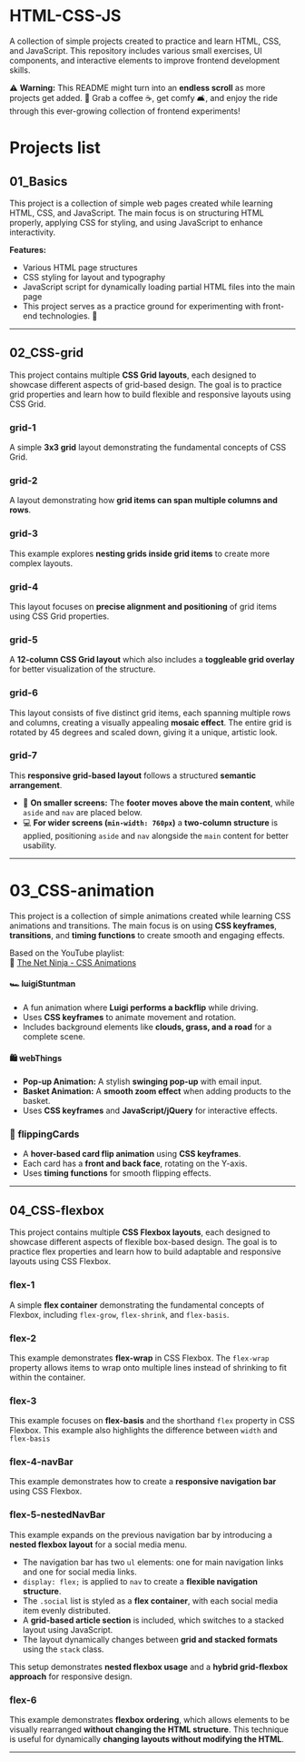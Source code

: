 # HTML-CSS-JS

A collection of simple projects created to practice and learn HTML, CSS, and JavaScript. This repository includes various small exercises, UI components, and interactive elements to improve frontend development skills.

⚠️ **Warning:** This README might turn into an **endless scroll** as more projects get added. 🤖
Grab a coffee ☕, get comfy 🛋️, and enjoy the ride through this ever-growing collection of frontend experiments!

# Projects list

## 01_Basics

This project is a collection of simple web pages created while learning HTML, CSS, and JavaScript. The main focus is on structuring HTML properly, applying CSS for styling, and using JavaScript to enhance interactivity.

**Features:**

- Various HTML page structures
- CSS styling for layout and typography
- JavaScript script for dynamically loading partial HTML files into the main page
- This project serves as a practice ground for experimenting with front-end technologies. 🚀

---

## 02_CSS-grid

This project contains multiple **CSS Grid layouts**, each designed to showcase different aspects of grid-based design. The goal is to practice grid properties and learn how to build flexible and responsive layouts using CSS Grid.

### grid-1

A simple **3x3 grid** layout demonstrating the fundamental concepts of CSS Grid.

### grid-2

A layout demonstrating how **grid items can span multiple columns and rows**.

### grid-3

This example explores **nesting grids inside grid items** to create more complex layouts.

### grid-4

This layout focuses on **precise alignment and positioning** of grid items using CSS Grid properties.

### grid-5

A **12-column CSS Grid layout** which also includes a **toggleable grid overlay** for better visualization of the structure.

### grid-6

This layout consists of five distinct grid items, each spanning multiple rows and columns, creating a visually appealing **mosaic effect**. The entire grid is rotated by 45 degrees and scaled down, giving it a unique, artistic look.

### grid-7

This **responsive grid-based layout** follows a structured **semantic arrangement**.

- 📱 **On smaller screens:** The **footer moves above the main content**, while `aside` and `nav` are placed below.
- 💻 **For wider screens (`min-width: 760px`)** a **two-column structure** is applied, positioning `aside` and `nav` alongside the `main` content for better usability.

---

# 03_CSS-animation

This project is a collection of simple animations created while learning CSS animations and transitions. The main focus is on using **CSS keyframes**, **transitions**, and **timing functions** to create smooth and engaging effects.

Based on the YouTube playlist:  
📌 [The Net Ninja - CSS Animations](https://www.youtube.com/playlist?list=PL4cUxeGkcC9iGYgmEd2dm3zAKzyCGDtM5)

#### 🏎️ **luigiStuntman**

- A fun animation where **Luigi performs a backflip** while driving.
- Uses **CSS keyframes** to animate movement and rotation.
- Includes background elements like **clouds, grass, and a road** for a complete scene.

#### 🛍️ **webThings**

- **Pop-up Animation:** A stylish **swinging pop-up** with email input.
- **Basket Animation:** A **smooth zoom effect** when adding products to the basket.
- Uses **CSS keyframes** and **JavaScript/jQuery** for interactive effects.

### 🎴 **flippingCards**

- A **hover-based card flip animation** using **CSS keyframes**.
- Each card has a **front and back face**, rotating on the Y-axis.
- Uses **timing functions** for smooth flipping effects.

---

## 04_CSS-flexbox

This project contains multiple **CSS Flexbox layouts**, each designed to showcase different aspects of flexible box-based design. The goal is to practice flex properties and learn how to build adaptable and responsive layouts using CSS Flexbox.

### flex-1

A simple **flex container** demonstrating the fundamental concepts of Flexbox, including `flex-grow`, `flex-shrink`, and `flex-basis`.

### flex-2

This example demonstrates **flex-wrap** in CSS Flexbox. The `flex-wrap` property allows items to wrap onto multiple lines instead of shrinking to fit within the container.

### flex-3

This example focuses on **flex-basis** and the shorthand `flex` property in CSS Flexbox. This example also highlights the difference between `width` and `flex-basis`

### flex-4-navBar

This example demonstrates how to create a **responsive navigation bar** using CSS Flexbox.

### flex-5-nestedNavBar

This example expands on the previous navigation bar by introducing a **nested flexbox layout** for a social media menu.

- The navigation bar has two `ul` elements: one for main navigation links and one for social media links.
- `display: flex;` is applied to `nav` to create a **flexible navigation structure**.
- The `.social` list is styled as a **flex container**, with each social media item evenly distributed.
- A **grid-based article section** is included, which switches to a stacked layout using JavaScript.
- The layout dynamically changes between **grid and stacked formats** using the `stack` class.

This setup demonstrates **nested flexbox usage** and a **hybrid grid-flexbox approach** for responsive design.

### flex-6

This example demonstrates **flexbox ordering**, which allows elements to be visually rearranged **without changing the HTML structure**. This technique is useful for dynamically **changing layouts without modifying the HTML**.

---
